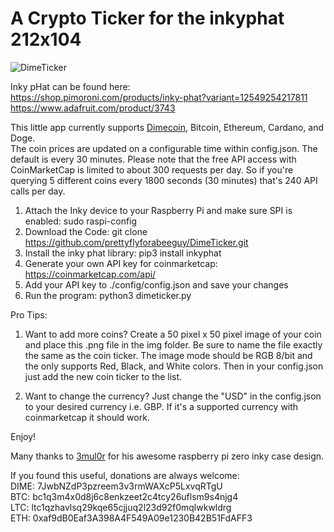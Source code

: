 # A Crypto Ticker for the inkyphat 212x104 

![DimeTicker](https://user-images.githubusercontent.com/75382474/142347905-30446d59-735b-47f7-80fb-7ace743d8434.jpg)

Inky pHat can be found here:</br>
https://shop.pimoroni.com/products/inky-phat?variant=12549254217811 </br>
https://www.adafruit.com/product/3743

This little app currently supports <a href="https://www.dimecoinnetwork.com">Dimecoin</a>, Bitcoin, Ethereum, Cardano, and Doge.</br>
The coin prices are updated on a configurable time within config.json.  The default is every 30 minutes.  Please note that the free API access with CoinMarketCap is limited to about 300 requests per day.  So if you're querying 5 different coins every 1800 seconds (30 minutes) that's 240 API calls per day.  

1. Attach the Inky device to your Raspberry Pi and make sure SPI is enabled: sudo raspi-config
2. Download the Code: git clone https://github.com/prettyflyforabeeguy/DimeTicker.git
3. Install the inky phat library: pip3 install inkyphat
4. Generate your own API key for coinmarketcap: https://coinmarketcap.com/api/
5. Add your API key to ./config/config.json and save your changes
6. Run the program: python3 dimeticker.py

Pro Tips: 
1. Want to add more coins?
Create a 50 pixel x 50 pixel image of your coin and place this .png file in the img folder.  Be sure to name the file exactly the same as the coin ticker.  The image mode should be RGB 8/bit and the only supports Red, Black, and White colors.  Then in your config.json just add the new coin ticker to the list.

2. Want to change the currency?
Just change the "USD" in the config.json to your desired currency i.e. GBP.  If it's a supported currency with coinmarketcap it should work.

Enjoy!

Many thanks to <a href="https://www.thingiverse.com/3mul0r/designs">3mul0r</a> for his awesome raspberry pi zero inky case design.


If you found this useful, donations are always welcome:</br>
DIME: 7JwbNZdP3pzreem3v3rmWAXcP5LxvqRTgU  </br>
BTC:  bc1q3m4x0d8j6c8enkzeet2c4tcy26uflsm9s4njg4 </br>
LTC:  ltc1qzhavlsq29kqe65cjjuq2l23d92f0mqlwkwldrg </br>
ETH:  0xaf9dB0Eaf3A398A4F549A09e1230B42B51FdAFF3 </br>
